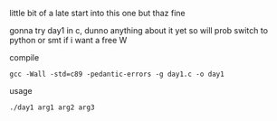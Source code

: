 little bit of a late start into this one but thaz fine

gonna try day1 in c, dunno anything about it yet so will prob switch to python or smt if i want a free W

compile
```
gcc -Wall -std=c89 -pedantic-errors -g day1.c -o day1
```

usage
```
./day1 arg1 arg2 arg3
```